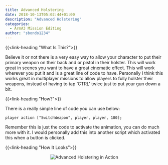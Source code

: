 ```yaml
---
title: Advanced Holstering
date: 2018-10-13T05:02:44+01:00
description: "Advanced Holstering"
categories:
  - ArmA3 Mission Editing
author: "sbondo1234"
---
```


{{<link-heading "What Is This?">}}

Believe it or not there is a very easy way to allow your character to put their primary weapon on their back and or pistol in their holster. This will work great in scenes you want to have a great cinematic effect. This will work wherever you put it and is a great line of code to have. Personally I think this works great in multiplayer missions to allow players to fully holster their weapons, instead of having to tap 'CTRL' twice just to put your gun down a bit.

{{<link-heading "How?">}}

There is a really simple line of code you can use below:

<pre><code class="c">player action ["SwitchWeapon", player, player, 100];</code></pre>

Remember this is just the code to activate the animation, you can do much more with it. I would personally add this into another script which activated this when a button is clicked.

{{<link-heading "How It Looks">}}

<center>
<img class="br3" src="https://ul.sbond.co/i/log/arma3/advancedholstering.png" alt="Advanced Holstering in Action" />
</center>
